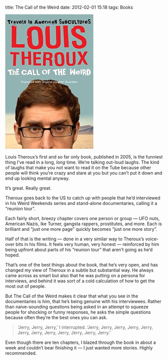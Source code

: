 title: The Call of the Weird
date: 2012-02-01 15:18
tags: Books

<img src="/images/2012-02-01-call-of-the-weird.jpg" class="pull-right"/>

Louis Theroux’s first and so far only book, published in 2005, is the funniest thing I’ve read in a long, *long* time. We’re talking out-loud laughs. The kind of laughs that make you not want to read it on the Tube because other people will think you’re crazy and stare at you but you can’t put it down and end up looking mental anyway.

It’s great. Really great.

Theroux goes back to the US to catch up with people that he’d interviewed in his Weird Weekends series and stand-alone documentaries, calling it a “reunion tour”.

Each fairly short, breezy chapter covers one person or group — UFO nuts, American Nazis, Ike Turner, gangsta rappers, prostitutes, and more. Each is brilliant and “just one more page” quickly becomes “just one more story”.

Half of that is the writing — done in a very similar way to Theroux’s voice-over bits in his films. It feels very human, very honest — reinforced by him being upfront about parts of his “reunion tour” that aren’t going as he’d hoped.

That’s one of the best things about the book, that he’s very open, and has changed my view of Theroux in a subtle but substantial way. He always came across as smart but also that he was putting on a persona for interviews, and behind it was sort of a cold calculation of how to get the most out of people.

But The Call of the Weird makes it clear that what you see in the documentaries is *him*, that he’s being genuine with his interviewees. Rather than naive-sounding questions being asked in an attempt to squeeze people for shocking or funny responses, he asks the simple questions because often they’re the best ones you can ask.

> ‘Jerry, Jerry, Jerry,’ I interrupted.
> ‘Jerry, Jerry, Jerry, Jerry, Jerry, Jerry, Jerry, Jerry, Jerry, Jerry, Jerry, Jerry.’

Even though there are ten chapters, I blazed through the book in about a week and couldn’t bear finishing it — I just wanted more stories. Highly recommended.

